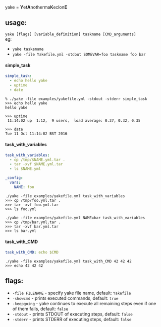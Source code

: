 yake = **Y**et**A**notherma**K**eclon**E**

## usage:
`yake [flags] [variable_definition] taskname [CMD_arguments]`   
eg:
* `yake taskename`
* `yake -file Yakefile.yml -stdout SOMEVAR=foo taskname foo bar`

#### simple_task
```yaml
simple_task:
  - echo hello yake
  - uptime
  - date
```
```
% ./yake -file examples/yakefile.yml -stdout -stderr simple_task
>>> echo hello yake
hello yake

>>> uptime
 11:14:02 up  1:12,  9 users,  load average: 0.37, 0.32, 0.35

>>> date
Tue 11 Oct 11:14:02 BST 2016

```
#### task_with_variables
```yaml
task_with_variables:
  - cp /tmp/$NAME.yml.tar .
  - tar -xvf $NAME.yml.tar
  - ls $NAME.yml

_config:
  vars:
    NAME: foo
```
```
./yake -file examples/yakefile.yml task_with_variables
>>> cp /tmp/foo.yml.tar .
>>> tar -xvf foo.yml.tar
>>> ls foo.yml
```
```
./yake -file examples/yakefile.yml NAME=bar task_with_variables
>>> cp /tmp/bar.yml.tar .
>>> tar -xvf bar.yml.tar
>>> ls bar.yml
```

#### task_with_CMD
```yaml
task_with_CMD: echo $CMD
```
```
./yake -file examples/yakefile.yml task_with_CMD 42 42 42
>>> echo 42 42 42
```

## flags:

* `-file FILENAME` - specify yake file name, default: `Yakefile`
* `-showcmd` - prints executed commands, default: `true`
* `-keepgoing` - yake continues to execute all remaining steps even if one of them fails, default: `false`
* `-stdout` - prints STDOUT of executing steps, default: `false`
* `-stderr` - prints STDERR  of executing steps, default: `false`
